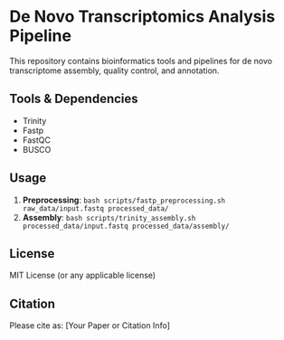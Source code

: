 # De Novo Transcriptomics Analysis Pipeline

This repository contains bioinformatics tools and pipelines for de novo transcriptome assembly, quality control, and annotation.

## Tools & Dependencies
- Trinity
- Fastp
- FastQC
- BUSCO


## Usage
1. **Preprocessing**: `bash scripts/fastp_preprocessing.sh raw_data/input.fastq processed_data/`
2. **Assembly**: `bash scripts/trinity_assembly.sh processed_data/input.fastq processed_data/assembly/`

## License
MIT License (or any applicable license)

## Citation
Please cite as:
[Your Paper or Citation Info]
